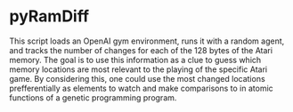 # pyRamDiff

This script loads an OpenAI gym environment, runs it with a random agent, and tracks the number of changes for each of the 128 bytes of the Atari memory.  The goal is to use this information as a clue to guess which memory locations are most relevant to the playing of the specific Atari game.  By considering this, one could use the most changed locations prefferentially as elements to watch and make comparisons to in atomic functions of a genetic programming program.


